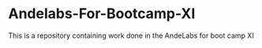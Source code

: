 # Andelabs-For-Bootcamp-XI
This is a repository containing work done in the AndeLabs for boot camp XI
